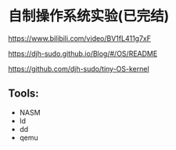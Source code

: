# 自制操作系统实验(已完结)

https://www.bilibili.com/video/BV1fL411g7xF

https://djh-sudo.github.io/Blog/#/OS/README

https://github.com/djh-sudo/tiny-OS-kernel

## Tools: 
- NASM
- ld
- dd
- qemu






